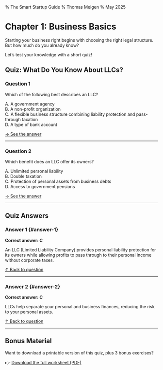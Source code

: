 % The Smart Startup Guide
% Thomas Meigen
% May 2025

# Chapter 1: Business Basics

Starting your business right begins with choosing the right legal structure. But how much do you already know?

Let’s test your knowledge with a short quiz!

## Quiz: What Do You Know About LLCs?

### Question 1

Which of the following best describes an LLC?

A. A government agency  
B. A non-profit organization  
C. A flexible business structure combining liability protection and pass-through taxation  
D. A type of bank account  

[→ See the answer](#answer-1)

---

### Question 2

Which benefit does an LLC offer its owners?

A. Unlimited personal liability  
B. Double taxation  
C. Protection of personal assets from business debts  
D. Access to government pensions  

[→ See the answer](#answer-2)

---

## Quiz Answers

### Answer 1 {#answer-1}

**Correct answer: C**

An LLC (Limited Liability Company) provides personal liability protection for its owners while allowing profits to pass through to their personal income without corporate taxes.

[↑ Back to question](#question-1)

---

### Answer 2 {#answer-2}

**Correct answer: C**

LLCs help separate your personal and business finances, reducing the risk to your personal assets.

[↑ Back to question](#question-2)

---

## Bonus Material

Want to download a printable version of this quiz, plus 3 bonus exercises?

👉 [Download the full worksheet (PDF)](https://example.com/bonus-worksheet)

